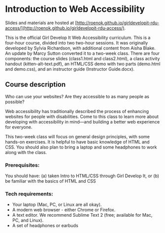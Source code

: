# Introduction to Web Accessibility
Slides and materials are hosted at [http://roenok.github.io/girldevelopit-rdu-access/](http://roenok.github.io/girldevelopit-rdu-access/).

This is the official Girl Develop It Web Accessibility curriculum. This is a four-hour course, divided into two two-hour sessions. It was originally developed by Sylvia Richardson, with additional content from Aisha Blake. An update by Marcy Sutton converted it to a two-week class. There are four components: the course slides (class1.html and class2.html), a class activity handout (kitten-alt-text.pdf), an HTML/CSS demo with two parts (demo.html and demo.css), and an instructor guide (Instructor Guide.docx).

## Course description
Who can use your websites? Are they accessible to as many people as possible?

Web accessibility has traditionally described the process of enhancing websites for people with disabilities. Come to this class to learn more about developing with accessibility in mind—and building a better web experience for everyone.

This two-week class will focus on general design principles, with some hands-on exercises. It is helpful to have basic knowledge of HTML and CSS. You should also plan to bring a laptop and some headphones to work along with the class.

### Prerequisites:
You should have:
(a) taken Intro to HTML/CSS through Girl Develop It, or
(b) be familiar with the basics of HTML and CSS

### Tech requirements:
 - Your laptop (Mac, PC, or Linux are all okay).
 - A modern web browser - either Chrome or Firefox.
 - A text editor. We recommend Sublime Text 2 (free; available for Mac, PC, and Linux).
 - A set of headphones or earbuds
